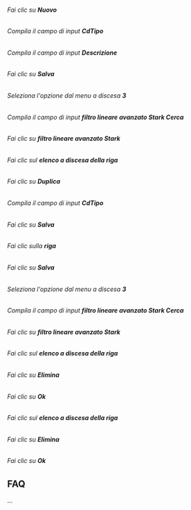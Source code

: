 ###### Fai clic su **Nuovo**  

###### Compila il campo di input **CdTipo**  

###### Compila il campo di input **Descrizione**  

###### Fai clic su **Salva**  

###### Seleziona l'opzione dal menu a discesa **3**  

###### Compila il campo di input **filtro lineare avanzato Stark Cerca**  

###### Fai clic su **filtro lineare avanzato Stark**  

###### Fai clic sul **elenco a discesa della riga**  

###### Fai clic su **Duplica**  

###### Compila il campo di input **CdTipo**  

###### Fai clic su **Salva**  

###### Fai clic sulla **riga**  

###### Fai clic su **Salva**  

###### Seleziona l'opzione dal menu a discesa **3**  

###### Compila il campo di input **filtro lineare avanzato Stark Cerca**  

###### Fai clic su **filtro lineare avanzato Stark**  

###### Fai clic sul **elenco a discesa della riga**  

###### Fai clic su **Elimina**  

###### Fai clic su **Ok**  

###### Fai clic sul **elenco a discesa della riga**  

###### Fai clic su **Elimina**  

###### Fai clic su **Ok**  

FAQ
---

...